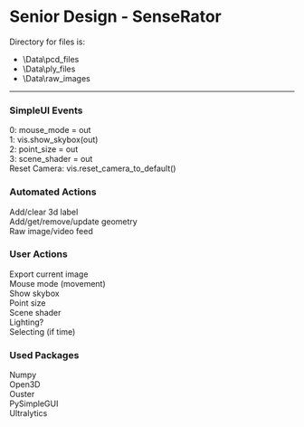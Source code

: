 # Senior Design - SenseRator
Directory for files is:
- \Data\pcd_files
- \Data\ply_files
- \Data\raw_images

---

### SimpleUI Events  
0: mouse_mode = out  
1: vis.show_skybox(out)  
2: point_size = out  
3: scene_shader = out  
Reset Camera: vis.reset_camera_to_default()

### Automated Actions
Add/clear 3d label  
Add/get/remove/update geometry  
Raw image/video feed  

### User Actions
Export current image  
Mouse mode (movement)  
Show skybox  
Point size  
Scene shader  
Lighting?  
Selecting (if time)

### Used Packages
Numpy  
Open3D  
Ouster  
PySimpleGUI  
Ultralytics
